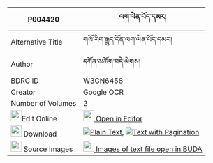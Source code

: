 |P004420|ལག་ལེན་པོད་དམར། 
| --- | --- 
|Alternative Title |གསོ་རིག་རྒྱུད་དོན་ལག་ལེན་པོད་དམར།
|Author| དཀོན་མཆོག་བདེ་ལེགས།
|BDRC ID | W3CN6458
|Creator | Google OCR
|Number of Volumes| 2
|<img width="25" src="https://img.icons8.com/color/25/000000/edit-property.png">Edit Online| [<img width="25" src="https://avatars.githubusercontent.com/u/45091458?s=200&v=4"> Open in Editor](http://editor.openpecha.org/P004420)
|<img width="25" src="https://img.icons8.com/fluent/48/000000/download-2.png"/>  Download | [![](https://img.icons8.com/color/20/000000/txt.png)Plain Text](https://github.com/Openpecha/P004420/releases/download/v1/laklen_pomar_plain_P004420.zip), [![](https://img.icons8.com/color/20/000000/txt.png)Text with Pagination](https://github.com/Openpecha/P004420/releases/download/v1/laklen_pomar_pages_P004420.zip)
|<img width="25" src="https://img.icons8.com/plasticine/100/000000/pictures-folder.png"/>  Source Images | [<img width="25" src="https://library.bdrc.io/icons/BUDA-small.svg"> Images of text file open in BUDA](https://library.bdrc.io/show/bdr:W3CN6458)
